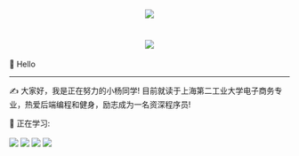 <h1 align="center">
  <a href="https://sunguoqi.com/">
    <img src="https://readme-typing-svg.herokuapp.com/?lines=console.log(%22Hello%2C%20World!%22);小杨同学今天也要继续努力呀!&center=true&size=27">
  </a>
</h1>


<h1 align="center">
  <img src="https://yz-typora-img.oss-cn-shanghai.aliyuncs.com/img/GitHubBanner.gif" />
</h1>

🙋 Hello
<hr>

✍️  大家好，我是正在努力的小杨同学! 目前就读于上海第二工业大学电子商务专业，热爱后端编程和健身，励志成为一名资深程序员!


💪 正在学习:
<br>
<br>
<span >
	<img  src="https://img.shields.io/badge/-JAVA-1572B6?style=flat-square&logo=Java" />
	<img  src="https://img.shields.io/badge/-mysql-oringe?style=flat-square&logo=mysql" />
	<img  src="https://img.shields.io/badge/-spring-red?style=flat-square&logo=spring" />
	<img  src="https://img.shields.io/badge/-mybatis-yellow?style=flat-square&logo=MyBatis" />
</span>
